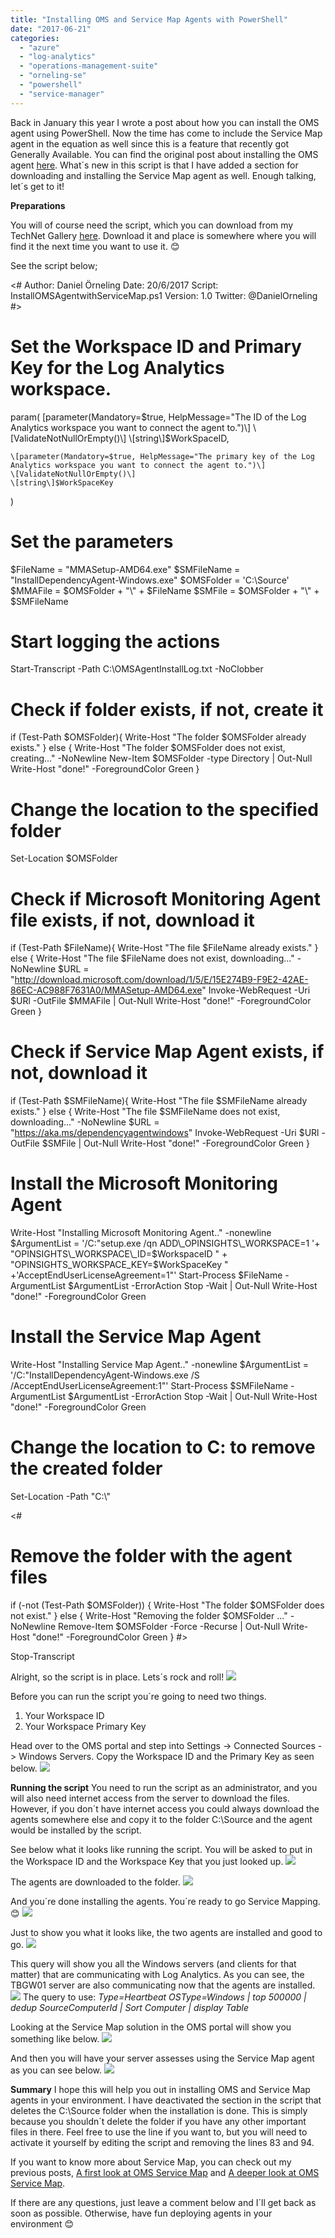 ```yaml
---
title: "Installing OMS and Service Map Agents with PowerShell"
date: "2017-06-21"
categories: 
  - "azure"
  - "log-analytics"
  - "operations-management-suite"
  - "orneling-se"
  - "powershell"
  - "service-manager"
---
```


Back in January this year I wrote a post about how you can install the OMS agent using PowerShell. Now the time has come to include the Service Map agent in the equation as well since this is a feature that recently got Generally Available. You can find the original post about installing the OMS agent [here](http://blog.orneling.se/2017/01/installing-oms-agent-with-powershell/). What´s new in this script is that I have added a section for downloading and installing the Service Map agent as well. Enough talking, let´s get to it!

**Preparations**

You will of course need the script, which you can download from my TechNet Gallery [here](https://gallery.technet.microsoft.com/Install-OMS-and-Service-26311fbd). Download it and place is somewhere where you will find it the next time you want to use it. 😊

See the script below;

<#
Author:		Daniel Örneling
Date:		20/6/2017
Script:  	InstallOMSAgentwithServiceMap.ps1
Version: 	1.0
Twitter: 	@DanielOrneling
#>

# Set the Workspace ID and Primary Key for the Log Analytics workspace.
param(
    \[parameter(Mandatory=$true, HelpMessage="The ID of the Log Analytics workspace you want to connect the agent to.")\]
    \[ValidateNotNullOrEmpty()\]
    \[string\]$WorkSpaceID,

    \[parameter(Mandatory=$true, HelpMessage="The primary key of the Log Analytics workspace you want to connect the agent to.")\]
    \[ValidateNotNullOrEmpty()\]
    \[string\]$WorkSpaceKey
)

# Set the parameters
$FileName = "MMASetup-AMD64.exe"
$SMFileName = "InstallDependencyAgent-Windows.exe"
$OMSFolder = 'C:\\Source'
$MMAFile = $OMSFolder + "\\" + $FileName
$SMFile = $OMSFolder + "\\" + $SMFileName

# Start logging the actions
Start-Transcript -Path C:\\OMSAgentInstallLog.txt -NoClobber

# Check if folder exists, if not, create it
 if (Test-Path $OMSFolder){
 Write-Host "The folder $OMSFolder already exists."
 } 
 else 
 {
 Write-Host "The folder $OMSFolder does not exist, creating..." -NoNewline
 New-Item $OMSFolder -type Directory | Out-Null
 Write-Host "done!" -ForegroundColor Green
 }

# Change the location to the specified folder
Set-Location $OMSFolder

# Check if Microsoft Monitoring Agent file exists, if not, download it
 if (Test-Path $FileName){
 Write-Host "The file $FileName already exists."
 }
 else
 {
 Write-Host "The file $FileName does not exist, downloading..." -NoNewline
 $URL = "http://download.microsoft.com/download/1/5/E/15E274B9-F9E2-42AE-86EC-AC988F7631A0/MMASetup-AMD64.exe"
 Invoke-WebRequest -Uri $URl -OutFile $MMAFile | Out-Null
 Write-Host "done!" -ForegroundColor Green
 }

# Check if Service Map Agent exists, if not, download it
 if (Test-Path $SMFileName){
 Write-Host "The file $SMFileName already exists."
 }
 else
 {
 Write-Host "The file $SMFileName does not exist, downloading..." -NoNewline
 $URL = "https://aka.ms/dependencyagentwindows"
 Invoke-WebRequest -Uri $URl -OutFile $SMFile | Out-Null
 Write-Host "done!" -ForegroundColor Green
 } 
 
# Install the Microsoft Monitoring Agent
Write-Host "Installing Microsoft Monitoring Agent.." -nonewline
$ArgumentList = '/C:"setup.exe /qn ADD\_OPINSIGHTS\_WORKSPACE=1 '+  "OPINSIGHTS\_WORKSPACE\_ID=$WorkspaceID " + "OPINSIGHTS\_WORKSPACE\_KEY=$WorkSpaceKey " +'AcceptEndUserLicenseAgreement=1"'
Start-Process $FileName -ArgumentList $ArgumentList -ErrorAction Stop -Wait | Out-Null
Write-Host "done!" -ForegroundColor Green

# Install the Service Map Agent
Write-Host "Installing Service Map Agent.." -nonewline
$ArgumentList = '/C:"InstallDependencyAgent-Windows.exe /S /AcceptEndUserLicenseAgreement:1"'
Start-Process $SMFileName -ArgumentList $ArgumentList -ErrorAction Stop -Wait | Out-Null
Write-Host "done!" -ForegroundColor Green

# Change the location to C: to remove the created folder
Set-Location -Path "C:\\"

<#
# Remove the folder with the agent files
 if (-not (Test-Path $OMSFolder)) {
 Write-Host "The folder $OMSFolder does not exist."
 } 
 else 
 {
 Write-Host "Removing the folder $OMSFolder ..." -NoNewline
 Remove-Item $OMSFolder -Force -Recurse | Out-Null
 Write-Host "done!" -ForegroundColor Green
 }
#>

Stop-Transcript

Alright, so the script is in place. Lets´s rock and roll! [![](images/1-1.jpg)](http://media.orneling.se/2017/06/1-1.jpg)

Before you can run the script you´re going to need two things.

1. Your Workspace ID
2. Your Workspace Primary Key

Head over to the OMS portal and step into Settings -> Connected Sources -> Windows Servers. Copy the Workspace ID and the Primary Key as seen below. [![](images/2-1.jpg)](http://media.orneling.se/2017/06/2-1.jpg)

**Running the script** You need to run the script as an administrator, and you will also need internet access from the server to download the files. However, if you don´t have internet access you could always download the agents somewhere else and copy it to the folder C:\\Source and the agent would be installed by the script.

See below what it looks like running the script. You will be asked to put in the Workspace ID and the Workspace Key that you just looked up. [![](images/3-1.jpg)](http://media.orneling.se/2017/06/3-1.jpg)

The agents are downloaded to the folder. [![](images/4-1.jpg)](http://media.orneling.se/2017/06/4-1.jpg)

And you´re done installing the agents. You´re ready to go Service Mapping. 😊 [![](images/5-1.jpg)](http://media.orneling.se/2017/06/5-1.jpg)

Just to show you what it looks like, the two agents are installed and good to go. [![](images/6-1.jpg)](http://media.orneling.se/2017/06/6-1.jpg)

This query will show you all the Windows servers (and clients for that matter) that are communicating with Log Analytics. As you can see, the TBGW01 server are also communicating now that the agents are installed. [![](images/7-1.jpg)](http://media.orneling.se/2017/06/7-1.jpg) The query to use: _Type=Heartbeat OSType=Windows | top 500000 | dedup SourceComputerId | Sort Computer | display Table_

Looking at the Service Map solution in the OMS portal will show you something like below. [![](images/8-1.jpg)](http://media.orneling.se/2017/06/8-1.jpg)

And then you will have your server assesses using the Service Map agent as you can see below. [![](images/9-1.jpg)](http://media.orneling.se/2017/06/9-1.jpg)

**Summary** I hope this will help you out in installing OMS and Service Map agents in your environment. I have deactivated the section in the script that deletes the C:\\Source folder when the installation is done. This is simply because you shouldn´t delete the folder if you have any other important files in there. Feel free to use the line if you want to, but you will need to activate it yourself by editing the script and removing the lines 83 and 94.

If you want to know more about Service Map, you can check out my previous posts, [A first look at OMS Service Map](http://blog.orneling.se/2017/01/a-first-look-at-oms-service-map/) and [A deeper look at OMS Service Map](http://blog.orneling.se/2017/02/a-deeper-look-at-oms-service-map/).

If there are any questions, just leave a comment below and I´ll get back as soon as possible. Otherwise, have fun deploying agents in your environment 😊
